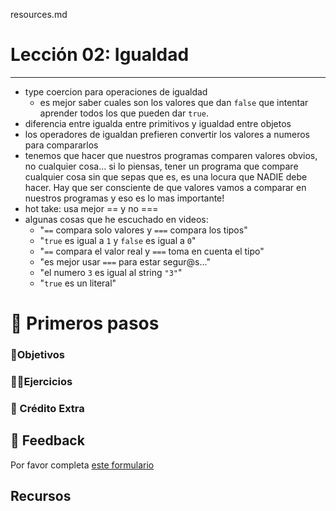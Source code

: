 resources.md

# Lección 02: Igualdad

----

- type coercion para operaciones de igualdad
  - es mejor saber cuales son los valores que dan `false` que intentar aprender todos los que pueden dar `true`.
- diferencia entre igualda entre primitivos y igualdad entre objetos
- los operadores de igualdan prefieren convertir los valores a numeros para compararlos
- tenemos que hacer que nuestros programas comparen valores obvios, no cualquier cosa... si lo piensas, tener un programa que compare cualquier cosa sin que sepas que es, es una locura que NADIE debe hacer. Hay que ser consciente de que valores vamos a comparar en nuestros programas y eso es lo mas importante!
- hot take: usa mejor == y no ===
- algunas cosas que he escuchado en videos:
  - "`==` compara solo valores y `===` compara los tipos"
  - "`true` es igual a `1` y `false` es igual a `0`"
  - "`==` compara el valor real y `===` toma en cuenta el tipo"
  - "es mejor usar `===` para estar segur@s..."
  - "el numero `3` es igual al string `"3"`"
  - "`true` es un literal"

# 🐾 Primeros pasos

### 🎯Objetivos

### 🏋️‍♂️Ejercicios

### 🍬 Crédito Extra

## 📣 Feedback
Por favor completa [este formulario](https://docs.google.com/forms/d/e/1FAIpQLSf6hxzKdcgkQv6EKjS1AXmGO_Y49Aa86zOpcveI3Xp-ZIHYTg/viewform?usp=pp_url&entry.1972342453={{MI-EMAIL}}&entry.1828471740=leccion-02)

## Recursos